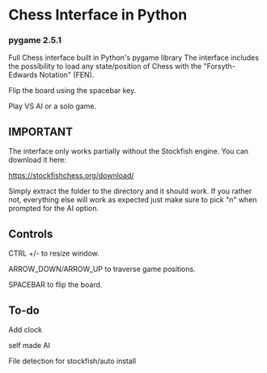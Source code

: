 # Chess Interface in Python

### pygame 2.5.1

Full Chess interface built in Python's pygame library
The interface includes the possibility to load any state/position of Chess with the "Forsyth-Edwards Notation" (FEN).

Flip the board using the spacebar key.

Play VS AI or a solo game.

## IMPORTANT

The interface only works partially without the Stockfish engine. You can download it here:

https://stockfishchess.org/download/

Simply extract the folder to the directory and it should work.
If you rather not, everything else will work as expected just make sure to pick "n" when prompted for the AI option.

## Controls

CTRL +/- to resize window.

ARROW_DOWN/ARROW_UP to traverse game positions.

SPACEBAR to flip the board.

## To-do

Add clock

self made AI

File detection for stockfish/auto install
